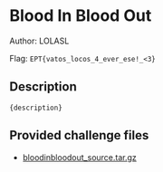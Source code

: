 # Blood In Blood Out
Author: LOLASL

Flag: `EPT{vatos_locos_4_ever_ese!_<3}`
## Description
```
{description}
```

## Provided challenge files
* [bloodinbloodout_source.tar.gz](bloodinbloodout_source.tar.gz)
